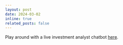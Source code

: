 ```yaml
---
layout: post
date: 2024-03-02
inline: true
related_posts: false
---
```


Play around with a live investment analyst chatbot [here](https://udify.app/chat/p0g8x12crAXrB1r6).
